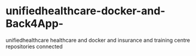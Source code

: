 # unifiedhealthcare-docker-and-Back4App-
unifiedhealthcare healthcare and docker and insurance and training centre repositories connected 
